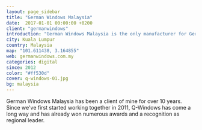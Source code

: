 ```yaml
---
layout: page_sidebar
title: "German Windows Malaysia"
date:  2017-01-01 00:00:00 +0200
client: "germanwindows"
introduction: "German Windows Malaysia is the only manufacturer for German Soundproof, High-Security Windows in Malaysia and Singapore."
city: Kuala Lumpur
country: Malaysia
map: "101.611438, 3.164855"
web: germanwindows.com.my
categories: digital
since: 2012
color: "#ff530d"
cover: q-windows-01.jpg
bg: malaysia
---
```


German Windows Malaysia has been a client of mine for over 10 years. Since we've first started working together in 2011, Q-Windows has come a long way and has already won numerous awards and a recognition as regional leader.
